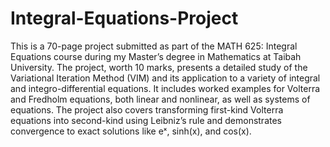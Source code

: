 # Integral-Equations-Project
This is a 70-page project submitted as part of the MATH 625: Integral Equations course during my Master’s degree in Mathematics at Taibah University. The project, worth 10 marks, presents a detailed study of the Variational Iteration Method (VIM) and its application to a variety of integral and integro-differential equations. It includes worked examples for Volterra and Fredholm equations, both linear and nonlinear, as well as systems of equations. The project also covers transforming first-kind Volterra equations into second-kind using Leibniz’s rule and demonstrates convergence to exact solutions like eˣ, sinh(x), and cos(x).
